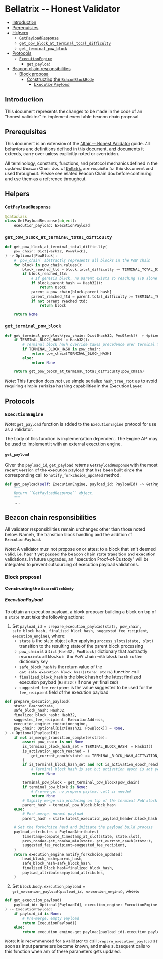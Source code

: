 # Bellatrix -- Honest Validator

<!-- mdformat-toc start --slug=github --no-anchors --maxlevel=6 --minlevel=2 -->

- [Introduction](#introduction)
- [Prerequisites](#prerequisites)
- [Helpers](#helpers)
  - [`GetPayloadResponse`](#getpayloadresponse)
  - [`get_pow_block_at_terminal_total_difficulty`](#get_pow_block_at_terminal_total_difficulty)
  - [`get_terminal_pow_block`](#get_terminal_pow_block)
- [Protocols](#protocols)
  - [`ExecutionEngine`](#executionengine)
    - [`get_payload`](#get_payload)
- [Beacon chain responsibilities](#beacon-chain-responsibilities)
  - [Block proposal](#block-proposal)
    - [Constructing the `BeaconBlockBody`](#constructing-the-beaconblockbody)
      - [ExecutionPayload](#executionpayload)

<!-- mdformat-toc end -->

## Introduction

This document represents the changes to be made in the code of an "honest
validator" to implement executable beacon chain proposal.

## Prerequisites

This document is an extension of the
[Altair -- Honest Validator](../altair/validator.md) guide. All behaviors and
definitions defined in this document, and documents it extends, carry over
unless explicitly noted or overridden.

All terminology, constants, functions, and protocol mechanics defined in the
updated Beacon Chain doc of [Bellatrix](./beacon-chain.md) are requisite for
this document and used throughout. Please see related Beacon Chain doc before
continuing and use them as a reference throughout.

## Helpers

### `GetPayloadResponse`

```python
@dataclass
class GetPayloadResponse(object):
    execution_payload: ExecutionPayload
```

### `get_pow_block_at_terminal_total_difficulty`

```python
def get_pow_block_at_terminal_total_difficulty(
    pow_chain: Dict[Hash32, PowBlock],
) -> Optional[PowBlock]:
    # `pow_chain` abstractly represents all blocks in the PoW chain
    for block in pow_chain.values():
        block_reached_ttd = block.total_difficulty >= TERMINAL_TOTAL_DIFFICULTY
        if block_reached_ttd:
            # If genesis block, no parent exists so reaching TTD alone qualifies as valid terminal block
            if block.parent_hash == Hash32():
                return block
            parent = pow_chain[block.parent_hash]
            parent_reached_ttd = parent.total_difficulty >= TERMINAL_TOTAL_DIFFICULTY
            if not parent_reached_ttd:
                return block

    return None
```

### `get_terminal_pow_block`

```python
def get_terminal_pow_block(pow_chain: Dict[Hash32, PowBlock]) -> Optional[PowBlock]:
    if TERMINAL_BLOCK_HASH != Hash32():
        # Terminal block hash override takes precedence over terminal total difficulty
        if TERMINAL_BLOCK_HASH in pow_chain:
            return pow_chain[TERMINAL_BLOCK_HASH]
        else:
            return None

    return get_pow_block_at_terminal_total_difficulty(pow_chain)
```

*Note*: This function does *not* use simple serialize `hash_tree_root` as to
avoid requiring simple serialize hashing capabilities in the Execution Layer.

## Protocols

### `ExecutionEngine`

*Note*: `get_payload` function is added to the `ExecutionEngine` protocol for
use as a validator.

The body of this function is implementation dependent. The Engine API may be
used to implement it with an external execution engine.

#### `get_payload`

Given the `payload_id`, `get_payload` returns `GetPayloadResponse` with the most
recent version of the execution payload that has been built since the
corresponding call to `notify_forkchoice_updated` method.

```python
def get_payload(self: ExecutionEngine, payload_id: PayloadId) -> GetPayloadResponse:
    """
    Return ``GetPayloadResponse`` object.
    """
    ...
```

## Beacon chain responsibilities

All validator responsibilities remain unchanged other than those noted below.
Namely, the transition block handling and the addition of `ExecutionPayload`.

*Note*: A validator must not propose on or attest to a block that isn't deemed
valid, i.e. hasn't yet passed the beacon chain state transition and execution
validations. In future upgrades, an "execution Proof-of-Custody" will be
integrated to prevent outsourcing of execution payload validations.

### Block proposal

#### Constructing the `BeaconBlockBody`

##### ExecutionPayload

To obtain an execution payload, a block proposer building a block on top of a
`state` must take the following actions:

1. Set
   `payload_id = prepare_execution_payload(state, pow_chain, safe_block_hash, finalized_block_hash, suggested_fee_recipient, execution_engine)`,
   where:
   - `state` is the state object after applying `process_slots(state, slot)`
     transition to the resulting state of the parent block processing
   - `pow_chain` is a `Dict[Hash32, PowBlock]` dictionary that abstractly
     represents all blocks in the PoW chain with block hash as the dictionary
     key
   - `safe_block_hash` is the return value of the
     `get_safe_execution_block_hash(store: Store)` function call
   - `finalized_block_hash` is the block hash of the latest finalized execution
     payload (`Hash32()` if none yet finalized)
   - `suggested_fee_recipient` is the value suggested to be used for the
     `fee_recipient` field of the execution payload

```python
def prepare_execution_payload(
    state: BeaconState,
    safe_block_hash: Hash32,
    finalized_block_hash: Hash32,
    suggested_fee_recipient: ExecutionAddress,
    execution_engine: ExecutionEngine,
    pow_chain: Optional[Dict[Hash32, PowBlock]] = None,
) -> Optional[PayloadId]:
    if not is_merge_transition_complete(state):
        assert pow_chain is not None
        is_terminal_block_hash_set = TERMINAL_BLOCK_HASH != Hash32()
        is_activation_epoch_reached = (
            get_current_epoch(state) >= TERMINAL_BLOCK_HASH_ACTIVATION_EPOCH
        )
        if is_terminal_block_hash_set and not is_activation_epoch_reached:
            # Terminal block hash is set but activation epoch is not yet reached, no prepare payload call is needed
            return None

        terminal_pow_block = get_terminal_pow_block(pow_chain)
        if terminal_pow_block is None:
            # Pre-merge, no prepare payload call is needed
            return None
        # Signify merge via producing on top of the terminal PoW block
        parent_hash = terminal_pow_block.block_hash
    else:
        # Post-merge, normal payload
        parent_hash = state.latest_execution_payload_header.block_hash

    # Set the forkchoice head and initiate the payload build process
    payload_attributes = PayloadAttributes(
        timestamp=compute_timestamp_at_slot(state, state.slot),
        prev_randao=get_randao_mix(state, get_current_epoch(state)),
        suggested_fee_recipient=suggested_fee_recipient,
    )
    return execution_engine.notify_forkchoice_updated(
        head_block_hash=parent_hash,
        safe_block_hash=safe_block_hash,
        finalized_block_hash=finalized_block_hash,
        payload_attributes=payload_attributes,
    )
```

2. Set
   `block.body.execution_payload = get_execution_payload(payload_id, execution_engine)`,
   where:

```python
def get_execution_payload(
    payload_id: Optional[PayloadId], execution_engine: ExecutionEngine
) -> ExecutionPayload:
    if payload_id is None:
        # Pre-merge, empty payload
        return ExecutionPayload()
    else:
        return execution_engine.get_payload(payload_id).execution_payload
```

*Note*: It is recommended for a validator to call `prepare_execution_payload` as
soon as input parameters become known, and make subsequent calls to this
function when any of these parameters gets updated.
